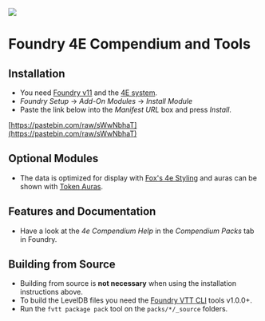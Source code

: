 ![](https://img.shields.io/badge/Foundry-v11-informational)

# Foundry 4E Compendium and Tools
## Installation
* You need [Foundry v11](https://foundryvtt.com/) and the [4E system](https://github.com/EndlesNights/dnd4eBeta).
* _Foundry Setup_ -> _Add-On Modules_ -> _Install Module_
* Paste the link below into the _Manifest URL_ box and press _Install_.

[https://pastebin.com/raw/sWwNbhaT](https://pastebin.com/raw/sWwNbhaT)

## Optional Modules
* The data is optimized for display with [Fox's 4e Styling](https://github.com/FoxLee/fox-4e-styling/) and auras can be shown with [Token Auras](https://bitbucket.org/Fyorl/token-auras/).

## Features and Documentation
* Have a look at the _4e Compendium Help_ in the _Compendium Packs_ tab in Foundry.

## Building from Source
* Building from source is __not necessary__ when using the installation instructions above.
* To build the LevelDB files you need the [Foundry VTT CLI](https://github.com/foundryvtt/foundryvtt-cli) tools v1.0.0+.
* Run the `fvtt package pack` tool on the `packs/*/_source` folders.
